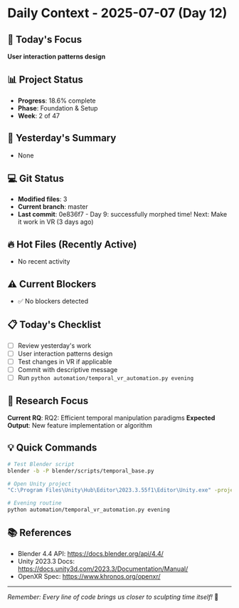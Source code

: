 # Daily Context - 2025-07-07 (Day 12)

## 🎯 Today's Focus
**User interaction patterns design**

## 📊 Project Status
- **Progress**: 18.6% complete
- **Phase**: Foundation & Setup
- **Week**: 2 of 47

## 📝 Yesterday's Summary
- None

## 💻 Git Status
- **Modified files**: 3
- **Current branch**: master
- **Last commit**: 0e836f7 - Day 9: successfully morphed time! Next: Make it work in VR (3 days ago)

## 🔥 Hot Files (Recently Active)
- No recent activity

## ⚠️ Current Blockers
- ✅ No blockers detected

## 📋 Today's Checklist
- [ ] Review yesterday's work
- [ ] User interaction patterns design
- [ ] Test changes in VR if applicable  
- [ ] Commit with descriptive message
- [ ] Run `python automation/temporal_vr_automation.py evening`

## 🎯 Research Focus
**Current RQ**: RQ2: Efficient temporal manipulation paradigms
**Expected Output**: New feature implementation or algorithm

## 💡 Quick Commands
```bash
# Test Blender script
blender -b -P blender/scripts/temporal_base.py

# Open Unity project  
"C:\Program Files\Unity\Hub\Editor\2023.3.55f1\Editor\Unity.exe" -projectPath "unity\TemporalVR"

# Evening routine
python automation/temporal_vr_automation.py evening
```

## 📚 References
- Blender 4.4 API: https://docs.blender.org/api/4.4/
- Unity 2023.3 Docs: https://docs.unity3d.com/2023.3/Documentation/Manual/
- OpenXR Spec: https://www.khronos.org/openxr/

---
*Remember: Every line of code brings us closer to sculpting time itself!* 🚀
